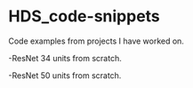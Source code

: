 # HDS_code-snippets
Code examples from projects I have worked on.

-ResNet 34 units from scratch.

-ResNet 50 units from scratch.
